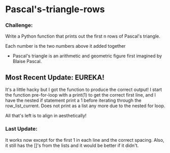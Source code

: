 # Pascal's-triangle-rows
 
### Challenge:
Write a Python function that prints out the first n rows of Pascal's triangle.

Each number is the two numbers above it added together

* Pascal's triangle is an arithmetic and geometric figure first imagined by Blaise Pascal.

## Most Recent Update: EUREKA!

It's a little hacky but I got the function to produce the correct output! I start the function pre-for-loop with a print(1) to get the correct first line, and I have the nested if statement print a 1 before iterating through the row_list_current. Does not print as a list any more due to the nested for loop.

All that's left is to align in aesthetically!


### Last Update:

It works now except for the first 1 in each line and the correct spacing.
Also, it still has the []'s from the lists and it would be better if it didn't.